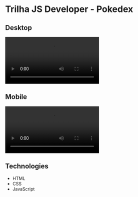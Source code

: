 # Trilha JS Developer - Pokedex

## Desktop

![](https://github.com/JoaoPedroMesquitaRS/js-developer-pokedex/blob/61c7eb96ff2666a48543da3d1d724f100d389307/assets/videos/desktop.mp4)

## Mobile

![](https://github.com/JoaoPedroMesquitaRS/js-developer-pokedex/blob/61c7eb96ff2666a48543da3d1d724f100d389307/assets/videos/mobile.mp4)


## Technologies

- HTML
- CSS
- JavaScript
